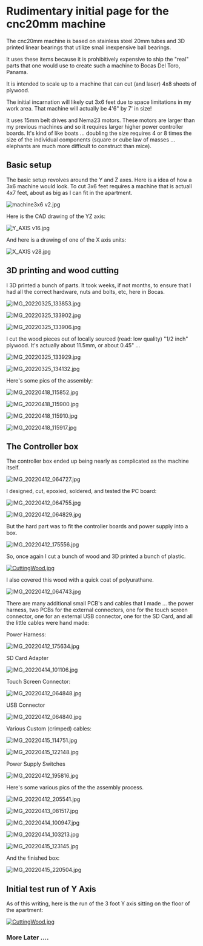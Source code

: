 # Rudimentary initial page for the cnc20mm machine

The cnc20mm machine is based on stainless steel 20mm tubes and 3D printed linear bearings that
utilize small inexpensive ball bearings.

It uses these items because it is prohibitively expensive to ship the "real" parts that one would
use to create such a machine to Bocas Del Toro, Panama.

It is intended to scale up to a machine that can cut (and laser) 4x8 sheets of plywood.

The initial incarnation will likely cut 3x6 feet due to space limitations in my work area.
That machine will actually be 4'6" by 7' in size!

It uses 15mm belt drives and Nema23 motors.  These motors are larger than my previous machines
and so it requires larger higher power controller boards.   It's kind of like boats ... doubling
the size requires 4 or 8 times the size of the individual components (square or cube law of
masses ... elephants are much more difficult to construct than mice).



## Basic setup

The basic setup revolves around the Y and Z axes.    Here is a idea of how a 3x6 machine would look.
To cut 3x6 feet requires a machine that is actuall 4x7 feet, about as big as I can fit in the apartment.

![machine3x6 v2.jpg](images/machine3x6v2.jpg)

Here is the CAD drawing of the YZ axis:

![Y_AXIS v16.jpg](images/Y_AXISv16.jpg)


And here is a drawing of one of the X axis units:

![X_AXIS v28.jpg](images/X_AXISv28.jpg)


## 3D printing and wood cutting

I 3D printed a bunch of parts.  It took weeks, if not months, to ensure that I had all the correct
hardware, nuts and bolts, etc, here in Bocas.

![IMG_20220325_133853.jpg](images/IMG_20220325_133853.jpg)

![IMG_20220325_133902.jpg](images/IMG_20220325_133902.jpg)

![IMG_20220325_133906.jpg](images/IMG_20220325_133906.jpg)

I cut the wood pieces out of locally sourced (read: low quality) "1/2 inch" plywood.
It's actually about 11.5mm, or about 0.45" ...

![IMG_20220325_133929.jpg](images/IMG_20220325_133929.jpg)

![IMG_20220325_134132.jpg](images/IMG_20220325_134132.jpg)


Here's some pics of the assembly:

![IMG_20220418_115852.jpg](images/IMG_20220418_115852.jpg)

![IMG_20220418_115900.jpg](images/IMG_20220418_115900.jpg)

![IMG_20220418_115910.jpg](images/IMG_20220418_115910.jpg)

![IMG_20220418_115917.jpg](images/IMG_20220418_115917.jpg)


## The Controller box



The controller box ended up being nearly as complicated as the machine itself.

![IMG_20220412_064727.jpg](images/IMG_20220412_064727.jpg)

I designed, cut, epoxied, soldered, and tested the PC board:

![IMG_20220412_064755.jpg](images/IMG_20220412_064755.jpg)

![IMG_20220412_064829.jpg](images/IMG_20220412_064829.jpg)

But the hard part was to fit the controller boards and power supply into a box.

![IMG_20220412_175556.jpg](images/IMG_20220412_175556.jpg)

So, once again I cut a bunch of wood and 3D printed a bunch of plastic.

[![CuttingWood.jpg](images/CuttingWood.jpg)](https://youtu.be/6celfyUNYEE)


I also covered this wood with a quick coat of polyurathane.

![IMG_20220412_064743.jpg](images/IMG_20220412_064743.jpg)

There are many additional small PCB's and cables that I made ... the power harness,
two PCBs for the external connectors,
one for the touch screen connector, one for an external USB connector, one for the SD Card,
and all the little cables were hand made:

Power Harness:

![IMG_20220412_175634.jpg](images/IMG_20220412_175634.jpg)

SD Card Adapter

![IMG_20220414_101106.jpg](images/IMG_20220414_101106.jpg)

Touch Screen Connector:

![IMG_20220412_064848.jpg](images/IMG_20220412_064848.jpg)

USB Connector

![IMG_20220412_064840.jpg](images/IMG_20220412_064840.jpg)

Various Custom (crimped) cables:

![IMG_20220415_114751.jpg](images/IMG_20220415_114751.jpg)

![IMG_20220415_122148.jpg](images/IMG_20220415_122148.jpg)


Power Supply Switches

![IMG_20220412_195816.jpg](images/IMG_20220412_195816.jpg)

Here's some various pics of the the assembly process.

![IMG_20220412_205541.jpg](images/IMG_20220412_205541.jpg)

![IMG_20220413_081517.jpg](images/IMG_20220413_081517.jpg)

![IMG_20220414_100947.jpg](images/IMG_20220414_100947.jpg)

![IMG_20220414_103213.jpg](images/IMG_20220414_103213.jpg)

![IMG_20220415_123145.jpg](images/IMG_20220415_123145.jpg)

And the finished box:

![IMG_20220415_220504.jpg](images/IMG_20220415_220504.jpg)


## Initial test run of Y Axis

As of this writing, here is the run of the 3 foot Y axis sitting on the floor of the apartment:

[![CuttingWood.jpg](images/CuttingWood.jpg)](https://youtu.be/2T3vFpoWqzo)

### More Later ....




